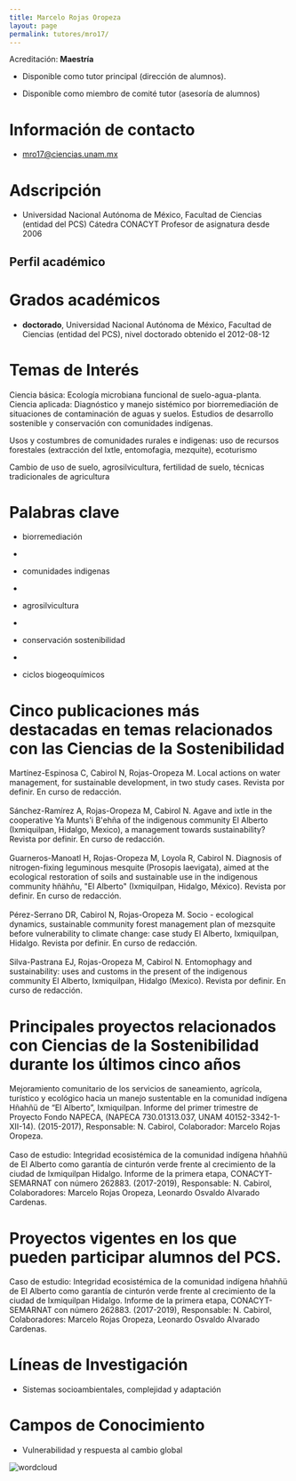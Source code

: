 ```yaml
---
title: Marcelo Rojas Oropeza
layout: page
permalink: tutores/mro17/
---
```


Acreditación: **Maestría**


 - Disponible como tutor principal (dirección de alumnos).


 - Disponible como miembro de comité tutor (asesoría de alumnos)





# Información de contacto

 - <mro17@ciencias.unam.mx>





# Adscripción


 - Universidad Nacional Autónoma de México, Facultad de Ciencias (entidad del PCS)  Cátedra CONACYT  Profesor de asignatura desde 2006
 





## Perfil académico


# Grados académicos


 - **doctorado**, Universidad Nacional Autónoma de México, Facultad de Ciencias (entidad del PCS), nivel doctorado obtenido el 2012-08-12




# Temas de Interés

Ciencia básica: Ecología microbiana funcional de suelo-agua-planta.  Ciencia aplicada: Diagnóstico y manejo sistémico por biorremediación de situaciones de contaminación de aguas y suelos.  Estudios de desarrollo sostenible y conservación con comunidades indígenas. 

Usos y costumbres de comunidades rurales e indigenas: uso de recursos forestales (extracción del Ixtle, entomofagia, mezquite), ecoturismo

Cambio de uso de suelo, agrosilvicultura, fertilidad de suelo, técnicas tradicionales de agricultura



# Palabras clave


 - biorremediación

 - 

 - comunidades indigenas 

 - 

 - agrosilvicultura

 - 

 - conservación sostenibilidad

 - 

 - ciclos biogeoquímicos




# Cinco publicaciones más destacadas en temas relacionados con las Ciencias de la Sostenibilidad

Martínez-Espinosa C, Cabirol N, Rojas-Oropeza M.  Local actions on water management, for sustainable development, in two study cases. Revista por definir. En curso de redacción.<br /><br />Sánchez-Ramírez A, Rojas-Oropeza M, Cabirol N. Agave and ixtle in the cooperative Ya Munts&#39;i B&#39;ehña of the indigenous community El Alberto (Ixmiquilpan, Hidalgo, Mexico), a management towards sustainability? Revista por definir. En curso de redacción.<br /><br />Guarneros-Manoatl H, Rojas-Oropeza M, Loyola R, Cabirol N. Diagnosis of nitrogen-fixing leguminous mesquite (Prosopis laevigata), aimed at the ecological restoration of soils and sustainable use in the indigenous community hñähñu, &quot;El Alberto&quot; (Ixmiquilpan, Hidalgo, México). Revista por definir. En curso de redacción.<br /><br />Pérez-Serrano DR, Cabirol N, Rojas-Oropeza M. Socio - ecological dynamics, sustainable community forest management plan of mezsquite before vulnerability to climate change: case study El Alberto, Ixmiquilpan, Hidalgo. Revista por definir. En curso de redacción.<br /><br />Silva-Pastrana EJ, Rojas-Oropeza M, Cabirol N. Entomophagy and sustainability: uses and customs in the present of the indigenous community El Alberto, Ixmiquilpan, Hidalgo (Mexico). Revista por definir. En curso de redacción.




# Principales proyectos relacionados con Ciencias de la Sostenibilidad durante los últimos cinco años

Mejoramiento comunitario de los servicios de saneamiento, agrícola, turístico y ecológico hacia un manejo sustentable en la comunidad indígena Hñahñü de “El Alberto”, Ixmiquilpan. Informe del primer trimestre de Proyecto Fondo NAPECA, (NAPECA 730.01313.037, UNAM 40152-3342-1-XII-14). (2015-2017), Responsable: N. Cabirol, Colaborador: Marcelo Rojas Oropeza. <br /><br />Caso de estudio: Integridad ecosistémica de la comunidad indígena hñahñü de El Alberto como garantía de cinturón verde frente al crecimiento de la ciudad de Ixmiquilpan Hidalgo. Informe de la primera etapa, CONACYT-SEMARNAT con número 262883. (2017-2019), Responsable: N. Cabirol, Colaboradores: Marcelo Rojas Oropeza, Leonardo Osvaldo Alvarado Cardenas. <br />




# Proyectos vigentes en los que pueden participar alumnos del PCS.

Caso de estudio: Integridad ecosistémica de la comunidad indígena hñahñü de El Alberto como garantía de cinturón verde frente al crecimiento de la ciudad de Ixmiquilpan Hidalgo. Informe de la primera etapa, CONACYT-SEMARNAT con número 262883. (2017-2019), Responsable: N. Cabirol, Colaboradores: Marcelo Rojas Oropeza, Leonardo Osvaldo Alvarado Cardenas.




# Líneas de Investigación


 - Sistemas socioambientales, complejidad y adaptación





# Campos de Conocimiento

 - Vulnerabilidad y respuesta al cambio global



![wordcloud](https://sostenibilidad.posgrado.unam.mx/media/perfil-academico/223/wordcloud.png)
